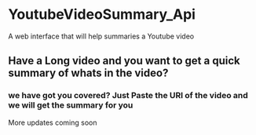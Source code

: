 # YoutubeVideoSummary_Api
A web interface that will help summaries a Youtube video

## Have a Long video and you want to get a quick summary of whats in the video?
### we have got you covered? Just Paste the URl of the video and we will get the summary for you

More updates coming soon
